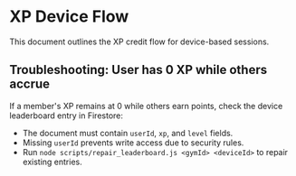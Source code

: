 # XP Device Flow

This document outlines the XP credit flow for device-based sessions.

## Troubleshooting: User has 0 XP while others accrue

If a member's XP remains at 0 while others earn points, check the device leaderboard entry in Firestore:

- The document must contain `userId`, `xp`, and `level` fields.
- Missing `userId` prevents write access due to security rules.
- Run `node scripts/repair_leaderboard.js <gymId> <deviceId>` to repair existing entries.
